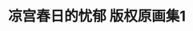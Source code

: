 ---
logo: images/art_book/凉宫春日的忧郁版权原画集1.jpg
title: 凉宫春日的忧郁 版权原画集1
subTitle: TV动画《凉宫春日的忧郁》的插图线画集

category: 画集

hasResource: true
downloadList:
  - intro: 云盘 提取码:59yq
    size: 104.7MB
    link: https://pan.baidu.com/s/1VK-bvvHw3MPcwkMrV3vzlg

downloadContent: |
  雑誌等でおなじみのハルヒ版権。その原画を収めた画集。
---